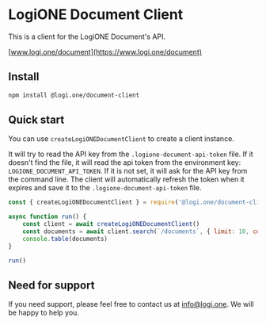 # LogiONE Document Client

This is a client for the LogiONE Document's API.

[www.logi.one/document](https://www.logi.one/document)

## Install

```bash
npm install @logi.one/document-client
```

## Quick start

You can use `createLogiONEDocumentClient` to create a client instance.

It will try to read the API key from the `.logione-document-api-token` file. If it doesn't find the file, it will read the api token from the environment key: `LOGIONE_DOCUMENT_API_TOKEN`. If it is not set, it will ask for the API key from the command line. The client will automatically refresh the token when it expires and save it to the `.logione-document-api-token` file.

```javascript
const { createLogiONEDocumentClient } = require('@logi.one/document-client')

async function run() {    
    const client = await createLogiONEDocumentClient()     
    const documents = await client.search(`/documents`, { limit: 10, columnFilters: { name: 'My Document' } })     
    console.table(documents)
}

run()
```

## Need for support

If you need support, please feel free to contact us at [info@logi.one](mailto:info@logi.one). We will be happy to help you. 

